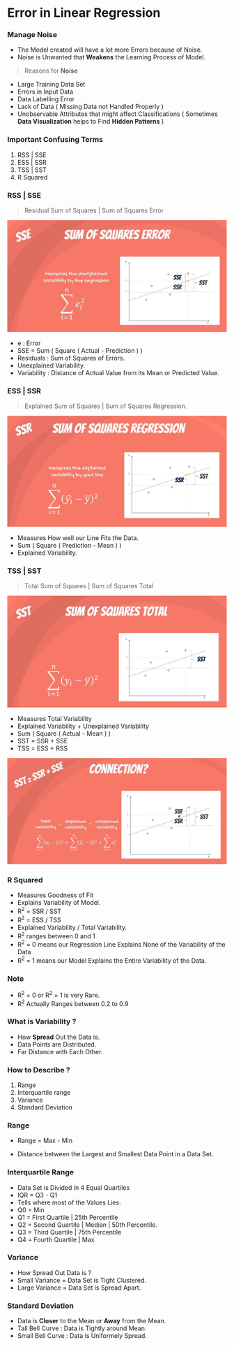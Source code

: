 # Error in Linear Regression

### Manage Noise
- The Model created will have a lot more Errors because of Noise.
- Noise is Unwanted that **Weakens** the Learning Process of Model.

> Reasons for **Noise**
- Large Training Data Set
- Errors in Input Data 
- Data Labelling Error
- Lack of Data ( Missing Data not Handled Properly )
- Unobservable Attributes that might affect Classifications ( Sometimes **Data Visualization** helps to Find **Hidden Patterns** )

### Important Confusing Terms

1. RSS | SSE
2. ESS | SSR
3. TSS | SST
4. R Squared 

### RSS | SSE

> Residual Sum of Squares | Sum of Squares Error

![RSS|SSE](Image/SSE_RSS.jpg)

- e : Error
- SSE = Sum ( Square ( Actual - Prediction ) )
- Residuals : Sum of Squares of Errors.
- Unexplained Variability.
- Variability : Distance of Actual Value from its Mean or Predicted Value.

### ESS | SSR

> Explained Sum of Squares | Sum of Squares Regression.

![ESS|SSR](Image/SSR_ESS.jpg)

- Measures How well our Line Fits the Data.
- Sum ( Square ( Prediction - Mean ) )
- Explained Variability.

### TSS | SST

> Total Sum of Squares | Sum of Squares Total

![TSS|SST](Image/SST_TSS.jpg)

- Measures Total Variability
- Explained Variability + Unexplained Variability
- Sum ( Square ( Actual - Mean ) )
- SST = SSR + SSE
- TSS = ESS + RSS

![TSS](Image/All.jpg)

### R Squared

- Measures Goodness of Fit
- Explains Variability of Model.
- R<sup>2</sup> = SSR / SST
- R<sup>2</sup> = ESS / TSS
- Explained Variability / Total Variability.
- R<sup>2</sup> ranges between 0 and 1
- R<sup>2</sup> = 0 means our Regression Line Explains None of the Variability of the Data
- R<sup>2</sup> = 1 means our Model Explains the Entire Variability of the Data.

### Note

- R<sup>2</sup> = 0 or R<sup>2</sup> = 1 is very Rare.
- R<sup>2</sup> Actually Ranges between 0.2 to 0.9

### What is Variability ?

- How **Spread** Out the Data is. 
- Data Points are Distributed.  
- Far Distance with Each Other.

### How to Describe ?

1. Range
2. Interquartile range
3. Variance
4. Standard Deviation

### Range 

- Range = Max - Min

- Distance between the Largest and Smallest Data Point in a Data Set.

### Interquartile Range

- Data Set is Divided in 4 Equal Quartiles
- IQR = Q3 - Q1
- Tells where most of the Values Lies.
- Q0 = Min
- Q1 = First Quartile | 25th Percentile
- Q2 = Second Quartile | Median | 50th Percentile.
- Q3 = Third Quartile | 75th Percentile
- Q4 = Fourth Quartile | Max

### Variance

- How Spread Out Data is ?
- Small Variance = Data Set is Tight Clustered.
- Large Variance = Data Set is Spread Apart.

### Standard Deviation

- Data is **Closer** to the Mean or **Away** from the Mean.
- Tall Bell Curve : Data is Tightly around Mean.
- Small Bell Curve : Data is Uniformely Spread.
